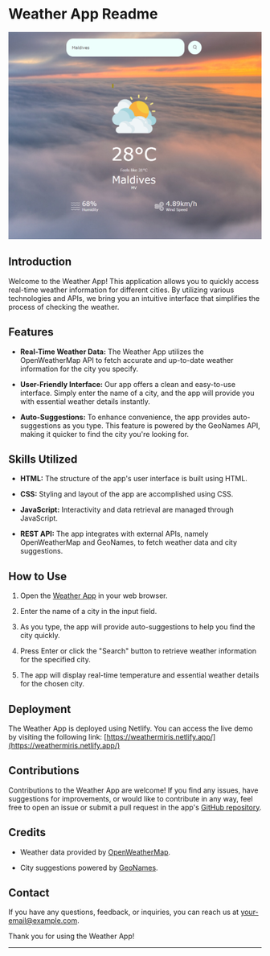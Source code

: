 # Weather App Readme

![Weather App](./images/Weather%20App.png)

## Introduction

Welcome to the Weather App! This application allows you to quickly access real-time weather information for different cities. By utilizing various technologies and APIs, we bring you an intuitive interface that simplifies the process of checking the weather.

## Features

- **Real-Time Weather Data:** The Weather App utilizes the OpenWeatherMap API to fetch accurate and up-to-date weather information for the city you specify.

- **User-Friendly Interface:** Our app offers a clean and easy-to-use interface. Simply enter the name of a city, and the app will provide you with essential weather details instantly.

- **Auto-Suggestions:** To enhance convenience, the app provides auto-suggestions as you type. This feature is powered by the GeoNames API, making it quicker to find the city you're looking for.

## Skills Utilized

- **HTML:** The structure of the app's user interface is built using HTML.

- **CSS:** Styling and layout of the app are accomplished using CSS.

- **JavaScript:** Interactivity and data retrieval are managed through JavaScript.

- **REST API:** The app integrates with external APIs, namely OpenWeatherMap and GeoNames, to fetch weather data and city suggestions.

## How to Use

1. Open the [Weather App](https://weathermiris.netlify.app/) in your web browser.

2. Enter the name of a city in the input field.

3. As you type, the app will provide auto-suggestions to help you find the city quickly.

4. Press Enter or click the "Search" button to retrieve weather information for the specified city.

5. The app will display real-time temperature and essential weather details for the chosen city.

## Deployment

The Weather App is deployed using Netlify. You can access the live demo by visiting the following link: [https://weathermiris.netlify.app/](https://weathermiris.netlify.app/)

## Contributions

Contributions to the Weather App are welcome! If you find any issues, have suggestions for improvements, or would like to contribute in any way, feel free to open an issue or submit a pull request in the app's [GitHub repository](https://github.com/Mirismht/WeatherApp).

## Credits

- Weather data provided by [OpenWeatherMap](https://openweathermap.org/).

- City suggestions powered by [GeoNames](https://www.geonames.org/).

## Contact

If you have any questions, feedback, or inquiries, you can reach us at [your-email@example.com](mailto:mirisabejko@outlook.com).

Thank you for using the Weather App!

---
